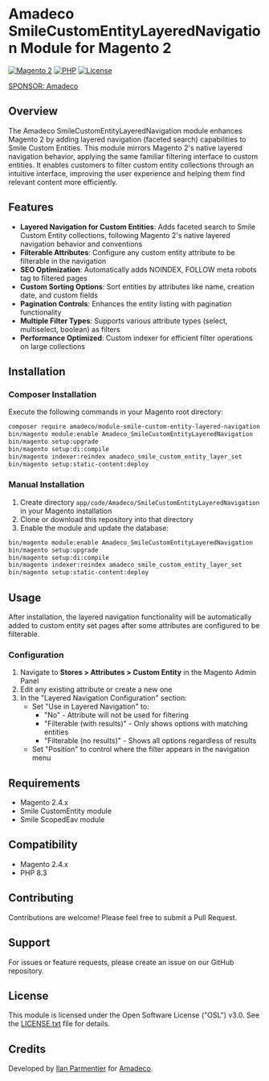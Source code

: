 # Amadeco SmileCustomEntityLayeredNavigation Module for Magento 2

[![Magento 2](https://img.shields.io/badge/Magento-2.4.x-brightgreen.svg)](https://magento.com)
[![PHP](https://img.shields.io/badge/PHP-8.3-blue.svg)](https://www.php.net)
[![License](https://img.shields.io/github/license/amadeco/module-smile-custom-entity-layered-navigation)](https://github.com/amadeco/module-smile-custom-entity-layered-navigation/blob/main/LICENSE.txt)

[SPONSOR: Amadeco](https://www.amadeco.fr)

## Overview

The Amadeco SmileCustomEntityLayeredNavigation module enhances Magento 2 by adding layered navigation (faceted search) capabilities to Smile Custom Entities. This module mirrors Magento 2's native layered navigation behavior, applying the same familiar filtering interface to custom entities. It enables customers to filter custom entity collections through an intuitive interface, improving the user experience and helping them find relevant content more efficiently.

## Features

- **Layered Navigation for Custom Entities**: Adds faceted search to Smile Custom Entity collections, following Magento 2's native layered navigation behavior and conventions
- **Filterable Attributes**: Configure any custom entity attribute to be filterable in the navigation
- **SEO Optimization**: Automatically adds NOINDEX, FOLLOW meta robots tag to filtered pages
- **Custom Sorting Options**: Sort entities by attributes like name, creation date, and custom fields
- **Pagination Controls**: Enhances the entity listing with pagination functionality
- **Multiple Filter Types**: Supports various attribute types (select, multiselect, boolean) as filters
- **Performance Optimized**: Custom indexer for efficient filter operations on large collections

## Installation

### Composer Installation

Execute the following commands in your Magento root directory:

```bash
composer require amadeco/module-smile-custom-entity-layered-navigation
bin/magento module:enable Amadeco_SmileCustomEntityLayeredNavigation
bin/magento setup:upgrade
bin/magento setup:di:compile
bin/magento indexer:reindex amadeco_smile_custom_entity_layer_set
bin/magento setup:static-content:deploy
```

### Manual Installation

1. Create directory `app/code/Amadeco/SmileCustomEntityLayeredNavigation` in your Magento installation
2. Clone or download this repository into that directory
3. Enable the module and update the database:

```bash
bin/magento module:enable Amadeco_SmileCustomEntityLayeredNavigation
bin/magento setup:upgrade
bin/magento setup:di:compile
bin/magento indexer:reindex amadeco_smile_custom_entity_layer_set
bin/magento setup:static-content:deploy
```

## Usage

After installation, the layered navigation functionality will be automatically added to custom entity set pages after some attributes are configured to be filterable.

### Configuration

1. Navigate to **Stores > Attributes > Custom Entity** in the Magento Admin Panel
2. Edit any existing attribute or create a new one
3. In the "Layered Navigation Configuration" section:
   - Set "Use in Layered Navigation" to:
     - "No" - Attribute will not be used for filtering
     - "Filterable (with results)" - Only shows options with matching entities
     - "Filterable (no results)" - Shows all options regardless of results
   - Set "Position" to control where the filter appears in the navigation menu

## Requirements

- Magento 2.4.x
- Smile CustomEntity module
- Smile ScopedEav module

## Compatibility

- Magento 2.4.x
- PHP 8.3

## Contributing

Contributions are welcome! Please feel free to submit a Pull Request.

## Support

For issues or feature requests, please create an issue on our GitHub repository.

## License

This module is licensed under the Open Software License ("OSL") v3.0. See the [LICENSE.txt](LICENSE.txt) file for details.

## Credits

Developed by [Ilan Parmentier](https://github.com/iparmentier) for [Amadeco](https://www.amadeco.fr).